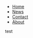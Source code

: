 <html>
  <header></header>
  <body>
<link rel="stylesheet" href="style.css">

<ul>
  <li><a href="default.asp">Home</a></li>
  <li><a href="news.asp">News</a></li>
  <li><a href="contact.asp">Contact</a></li>
  <li><a href="about.asp">About</a></li>
</ul>
  test
</body>
</html>
